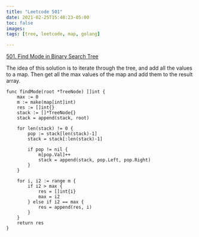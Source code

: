 ```yaml
---
title: "Leetcode 501"
date: 2021-02-25T15:48:23-05:00
toc: false
images:
tags: [tree, leetcode, map, golang]

---
```


[501. Find Mode in Binary Search Tree](https://leetcode.com/problems/find-mode-in-binary-search-tree)

The idea of this solution is to iterate through the tree, and add all the values to a map. Then get all the max values of the map and add them to the result array.

```
func findMode(root *TreeNode) []int {
    max := 0
    m := make(map[int]int)
    res := []int{}
    stack := []*TreeNode{}
    stack = append(stack, root)

    for len(stack) != 0 {
        pop := stack[len(stack)-1]
        stack = stack[:len(stack)-1]

        if pop != nil {
            m[pop.Val]++
            stack = append(stack, pop.Left, pop.Right)
        }
    }

    for i, i2 := range m {
        if i2 > max {
            res = []int{i}
            max = i2
        } else if i2 == max {
            res = append(res, i)
        }
    }
    return res
}
```
